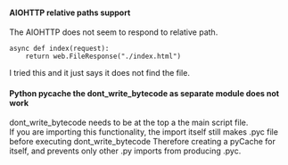 
#### AIOHTTP relative paths support
The AIOHTTP does not seem to respond to relative path.  
```
async def index(request):
    return web.FileResponse("./index.html")
```
I tried this and it just says it does not find the file.


#### Python __pycache__ the dont_write_bytecode as separate module does not work
dont_write_bytecode needs to be at the top a the main script file.  
If you are importing this functionality, the import itself still makes .pyc file before executing dont_write_bytecode
Therefore creating a pyCache for itself, and prevents only other .py imports from producing .pyc.
